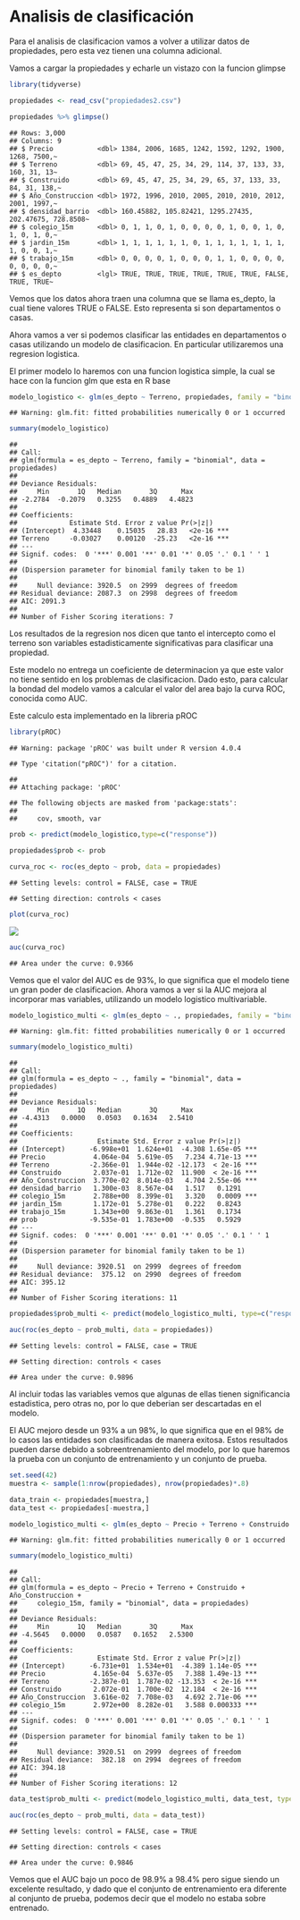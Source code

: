 Analisis de clasificación
================

Para el analisis de clasificacion vamos a volver a utilizar datos de
propiedades, pero esta vez tienen una columna adicional.

Vamos a cargar la propiedades y echarle un vistazo con la funcion
glimpse

``` r
library(tidyverse)

propiedades <- read_csv("propiedades2.csv")

propiedades %>% glimpse()
```

    ## Rows: 3,000
    ## Columns: 9
    ## $ Precio           <dbl> 1384, 2006, 1685, 1242, 1592, 1292, 1900, 1268, 7500,~
    ## $ Terreno          <dbl> 69, 45, 47, 25, 34, 29, 114, 37, 133, 33, 160, 31, 13~
    ## $ Construido       <dbl> 69, 45, 47, 25, 34, 29, 65, 37, 133, 33, 84, 31, 138,~
    ## $ Año_Construccion <dbl> 1972, 1996, 2010, 2005, 2010, 2010, 2012, 2001, 1997,~
    ## $ densidad_barrio  <dbl> 160.45882, 105.82421, 1295.27435, 202.47675, 728.8508~
    ## $ colegio_15m      <dbl> 0, 1, 1, 0, 1, 0, 0, 0, 0, 1, 0, 0, 1, 0, 1, 0, 1, 0,~
    ## $ jardin_15m       <dbl> 1, 1, 1, 1, 1, 1, 0, 1, 1, 1, 1, 1, 1, 1, 1, 0, 0, 1,~
    ## $ trabajo_15m      <dbl> 0, 0, 0, 0, 1, 0, 0, 0, 1, 1, 0, 0, 0, 0, 0, 0, 0, 0,~
    ## $ es_depto         <lgl> TRUE, TRUE, TRUE, TRUE, TRUE, TRUE, FALSE, TRUE, TRUE~

Vemos que los datos ahora traen una columna que se llama es\_depto, la
cual tiene valores TRUE o FALSE. Esto representa si son departamentos o
casas.

Ahora vamos a ver si podemos clasificar las entidades en departamentos o
casas utilizando un modelo de clasificacion. En particular utilizaremos
una regresion logistica.

El primer modelo lo haremos con una funcion logistica simple, la cual se
hace con la funcion glm que esta en R base

``` r
modelo_logistico <- glm(es_depto ~ Terreno, propiedades, family = "binomial")
```

    ## Warning: glm.fit: fitted probabilities numerically 0 or 1 occurred

``` r
summary(modelo_logistico)
```

    ## 
    ## Call:
    ## glm(formula = es_depto ~ Terreno, family = "binomial", data = propiedades)
    ## 
    ## Deviance Residuals: 
    ##     Min       1Q   Median       3Q      Max  
    ## -2.2784  -0.2079   0.3255   0.4889   4.4823  
    ## 
    ## Coefficients:
    ##             Estimate Std. Error z value Pr(>|z|)    
    ## (Intercept)  4.33448    0.15035   28.83   <2e-16 ***
    ## Terreno     -0.03027    0.00120  -25.23   <2e-16 ***
    ## ---
    ## Signif. codes:  0 '***' 0.001 '**' 0.01 '*' 0.05 '.' 0.1 ' ' 1
    ## 
    ## (Dispersion parameter for binomial family taken to be 1)
    ## 
    ##     Null deviance: 3920.5  on 2999  degrees of freedom
    ## Residual deviance: 2087.3  on 2998  degrees of freedom
    ## AIC: 2091.3
    ## 
    ## Number of Fisher Scoring iterations: 7

Los resultados de la regresion nos dicen que tanto el intercepto como el
terreno son variables estadisticamente significativas para clasificar
una propiedad.

Este modelo no entrega un coeficiente de determinacion ya que este valor
no tiene sentido en los problemas de clasificacion. Dado esto, para
calcular la bondad del modelo vamos a calcular el valor del area bajo la
curva ROC, conocida como AUC.

Este calculo esta implementado en la libreria pROC

``` r
library(pROC)
```

    ## Warning: package 'pROC' was built under R version 4.0.4

    ## Type 'citation("pROC")' for a citation.

    ## 
    ## Attaching package: 'pROC'

    ## The following objects are masked from 'package:stats':
    ## 
    ##     cov, smooth, var

``` r
prob <- predict(modelo_logistico,type=c("response"))

propiedades$prob <- prob

curva_roc <- roc(es_depto ~ prob, data = propiedades)
```

    ## Setting levels: control = FALSE, case = TRUE

    ## Setting direction: controls < cases

``` r
plot(curva_roc)    
```

![](README_files/figure-gfm/unnamed-chunk-3-1.png)<!-- -->

``` r
auc(curva_roc)
```

    ## Area under the curve: 0.9366

Vemos que el valor del AUC es de 93%, lo que significa que el modelo
tiene un gran poder de clasificacion. Ahora vamos a ver si la AUC mejora
al incorporar mas variables, utilizando un modelo logistico
multivariable.

``` r
modelo_logistico_multi <- glm(es_depto ~ ., propiedades, family = "binomial")
```

    ## Warning: glm.fit: fitted probabilities numerically 0 or 1 occurred

``` r
summary(modelo_logistico_multi)
```

    ## 
    ## Call:
    ## glm(formula = es_depto ~ ., family = "binomial", data = propiedades)
    ## 
    ## Deviance Residuals: 
    ##     Min       1Q   Median       3Q      Max  
    ## -4.4313   0.0000   0.0503   0.1634   2.5410  
    ## 
    ## Coefficients:
    ##                    Estimate Std. Error z value Pr(>|z|)    
    ## (Intercept)      -6.998e+01  1.624e+01  -4.308 1.65e-05 ***
    ## Precio            4.064e-04  5.619e-05   7.234 4.71e-13 ***
    ## Terreno          -2.366e-01  1.944e-02 -12.173  < 2e-16 ***
    ## Construido        2.037e-01  1.712e-02  11.900  < 2e-16 ***
    ## Año_Construccion  3.770e-02  8.014e-03   4.704 2.55e-06 ***
    ## densidad_barrio   1.300e-03  8.567e-04   1.517   0.1291    
    ## colegio_15m       2.788e+00  8.399e-01   3.320   0.0009 ***
    ## jardin_15m        1.172e-01  5.278e-01   0.222   0.8243    
    ## trabajo_15m       1.343e+00  9.863e-01   1.361   0.1734    
    ## prob             -9.535e-01  1.783e+00  -0.535   0.5929    
    ## ---
    ## Signif. codes:  0 '***' 0.001 '**' 0.01 '*' 0.05 '.' 0.1 ' ' 1
    ## 
    ## (Dispersion parameter for binomial family taken to be 1)
    ## 
    ##     Null deviance: 3920.51  on 2999  degrees of freedom
    ## Residual deviance:  375.12  on 2990  degrees of freedom
    ## AIC: 395.12
    ## 
    ## Number of Fisher Scoring iterations: 11

``` r
propiedades$prob_multi <- predict(modelo_logistico_multi, type=c("response"))

auc(roc(es_depto ~ prob_multi, data = propiedades))
```

    ## Setting levels: control = FALSE, case = TRUE

    ## Setting direction: controls < cases

    ## Area under the curve: 0.9896

Al incluir todas las variables vemos que algunas de ellas tienen
significancia estadistica, pero otras no, por lo que deberian ser
descartadas en el modelo.

El AUC mejoro desde un 93% a un 98%, lo que significa que en el 98% de
lo casos las entidades son clasificadas de manera exitosa. Estos
resultados pueden darse debido a sobreentrenamiento del modelo, por lo
que haremos la prueba con un conjunto de entrenamiento y un conjunto de
prueba.

``` r
set.seed(42)
muestra <- sample(1:nrow(propiedades), nrow(propiedades)*.8)

data_train <- propiedades[muestra,]
data_test <- propiedades[-muestra,]

modelo_logistico_multi <- glm(es_depto ~ Precio + Terreno + Construido + Año_Construccion + colegio_15m, propiedades, family = "binomial")
```

    ## Warning: glm.fit: fitted probabilities numerically 0 or 1 occurred

``` r
summary(modelo_logistico_multi)
```

    ## 
    ## Call:
    ## glm(formula = es_depto ~ Precio + Terreno + Construido + Año_Construccion + 
    ##     colegio_15m, family = "binomial", data = propiedades)
    ## 
    ## Deviance Residuals: 
    ##     Min       1Q   Median       3Q      Max  
    ## -4.5645   0.0000   0.0587   0.1652   2.5300  
    ## 
    ## Coefficients:
    ##                    Estimate Std. Error z value Pr(>|z|)    
    ## (Intercept)      -6.731e+01  1.534e+01  -4.389 1.14e-05 ***
    ## Precio            4.165e-04  5.637e-05   7.388 1.49e-13 ***
    ## Terreno          -2.387e-01  1.787e-02 -13.353  < 2e-16 ***
    ## Construido        2.072e-01  1.700e-02  12.184  < 2e-16 ***
    ## Año_Construccion  3.616e-02  7.708e-03   4.692 2.71e-06 ***
    ## colegio_15m       2.972e+00  8.282e-01   3.588 0.000333 ***
    ## ---
    ## Signif. codes:  0 '***' 0.001 '**' 0.01 '*' 0.05 '.' 0.1 ' ' 1
    ## 
    ## (Dispersion parameter for binomial family taken to be 1)
    ## 
    ##     Null deviance: 3920.51  on 2999  degrees of freedom
    ## Residual deviance:  382.18  on 2994  degrees of freedom
    ## AIC: 394.18
    ## 
    ## Number of Fisher Scoring iterations: 12

``` r
data_test$prob_multi <- predict(modelo_logistico_multi, data_test, type=c("response"))

auc(roc(es_depto ~ prob_multi, data = data_test))
```

    ## Setting levels: control = FALSE, case = TRUE

    ## Setting direction: controls < cases

    ## Area under the curve: 0.9846

Vemos que el AUC bajo un poco de 98.9% a 98.4% pero sigue siendo un
excelente resultado, y dado que el conjunto de entrenamiento era
diferente al conjunto de prueba, podemos decir que el modelo no estaba
sobre entrenado.
